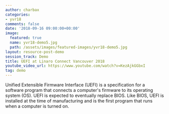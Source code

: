 ```yaml
---
author: charbax
categories:
- yvr18
comments: false
date: '2018-09-16 09:00:00+00:00'
image:
  featured: true
  name: yvr18-demo5.jpg
  path: /assets/images/featured-images/yvr18-demo5.jpg
layout: resource-post-demo
session_track: Demo
title: UEFI at Linaro Connect Vancouver 2018
youtube_video_url: https://www.youtube.com/watch?v=KezAjkGGbxI
tag: demo
---
```

Unified Extensible Firmware Interface (UEFI) is a specification for a software program that connects a computer's firmware to its operating system (OS). UEFI is expected to eventually replace BIOS. Like BIOS, UEFI is installed at the time of manufacturing and is the first program that runs when a computer is turned on.
